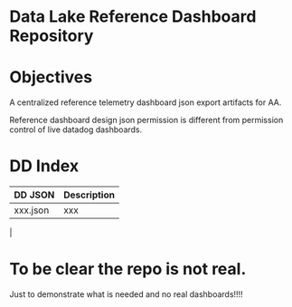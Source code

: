 # Data Lake Reference Dashboard Repository 

# Objectives
A centralized reference telemetry dashboard json export artifacts for AA.

Reference dashboard design json permission is different from permission control of live datadog dashboards.

# DD Index 
| DD JSON | Description |
| ---------- | ------ | 
|xxx.json | xxx
 | 
 



# To be clear the repo is not real.
Just to demonstrate what is needed and no real dashboards!!!! 